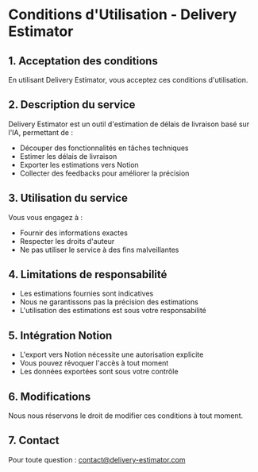 # Conditions d'Utilisation - Delivery Estimator

## 1. Acceptation des conditions
En utilisant Delivery Estimator, vous acceptez ces conditions d'utilisation.

## 2. Description du service
Delivery Estimator est un outil d'estimation de délais de livraison basé sur l'IA, permettant de :
- Découper des fonctionnalités en tâches techniques
- Estimer les délais de livraison
- Exporter les estimations vers Notion
- Collecter des feedbacks pour améliorer la précision

## 3. Utilisation du service
Vous vous engagez à :
- Fournir des informations exactes
- Respecter les droits d'auteur
- Ne pas utiliser le service à des fins malveillantes

## 4. Limitations de responsabilité
- Les estimations fournies sont indicatives
- Nous ne garantissons pas la précision des estimations
- L'utilisation des estimations est sous votre responsabilité

## 5. Intégration Notion
- L'export vers Notion nécessite une autorisation explicite
- Vous pouvez révoquer l'accès à tout moment
- Les données exportées sont sous votre contrôle

## 6. Modifications
Nous nous réservons le droit de modifier ces conditions à tout moment.

## 7. Contact
Pour toute question :
contact@delivery-estimator.com 